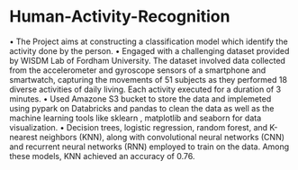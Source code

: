 # Human-Activity-Recognition

• The Project aims at constructing a classification model which identify the activity done by the person.
• Engaged with a challenging dataset provided by WISDM Lab of Fordham University. The dataset involved data collected from the accelerometer and gyroscope sensors of a smartphone and smartwatch, capturing the movements of 51 subjects as they performed 18 diverse activities of daily living. Each activity  executed for a duration of 3 minutes.
• Used Amazone S3 bucket to store the data and implemeted using pypark on Databricks and pandas to clean the data as well as the machine learning tools like sklearn , matplotlib and seaborn for data visualization.
• Decision trees, logistic regression, random forest, and K-nearest neighbors (KNN), along with convolutional neural networks (CNN) and recurrent neural networks (RNN) employed to train on the data. Among these models, KNN achieved an accuracy of 0.76.
